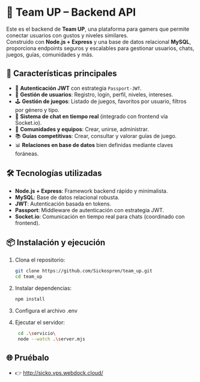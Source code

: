 # 🧠 Team UP – Backend API

Este es el backend de **Team UP**, una plataforma para gamers que permite conectar usuarios con gustos y niveles similares.  
Construido con **Node.js + Express** y una base de datos relacional **MySQL**, proporciona endpoints seguros y escalables para gestionar usuarios, chats, juegos, guías, comunidades y más.

## 🚀 Características principales

- 🔐 **Autenticación JWT** con estrategia `Passport-JWT`.
- 👤 **Gestión de usuarios**: Registro, login, perfil, niveles, intereses.
- 🕹️ **Gestión de juegos**: Listado de juegos, favoritos por usuario, filtros por género y tipo.
- 💬 **Sistema de chat en tiempo real** (integrado con frontend vía Socket.io).
- 👥 **Comunidades y equipos**: Crear, unirse, administrar.
- 📚 **Guías competitivas**: Crear, consultar y valorar guías de juego.
- 📊 **Relaciones en base de datos** bien definidas mediante claves foráneas.

## 🛠️ Tecnologías utilizadas

- **Node.js + Express**: Framework backend rápido y minimalista.
- **MySQL**: Base de datos relacional robusta.
- **JWT**: Autenticación basada en tokens.
- **Passport**: Middleware de autenticación con estrategia JWT.
- **Socket.io**: Comunicación en tiempo real para chats (coordinado con frontend).

## 📦 Instalación y ejecución

1. Clona el repositorio:

   ```bash
   git clone https://github.com/Sickospren/team_up.git
   cd team_up
   
2. Instalar dependencias:
   ```bash
   npm install

3. Configura el archivo .env

4. Ejecutar el servidor:
   ```bash
    cd .\servicio\
    node --watch .\server.mjs

## 🌐 Pruébalo
- 👉 http://sicko.vps.webdock.cloud/
